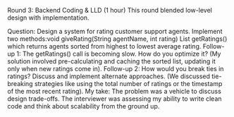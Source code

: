 
Round 3: Backend Coding & LLD (1 hour)
This round blended low-level design with implementation.

Question: Design a system for rating customer support agents. Implement two methods:void giveRating(String agentName, int rating)
List<Agent> getRatings() which returns agents sorted from highest to lowest average rating.
Follow-up 1: The getRatings() call is becoming slow. How do you optimize it? (My solution involved pre-calculating and caching the sorted list, updating it only when new ratings come in).
Follow-up 2: How would you break ties in ratings? Discuss and implement alternate approaches. (We discussed tie-breaking strategies like using the total number of ratings or the timestamp of the most recent rating).
My take: The problem was a vehicle to discuss design trade-offs. The interviewer was assessing my ability to write clean code and think about scalability from the ground up.
